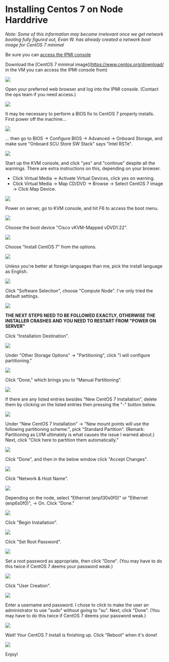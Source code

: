 # Installing Centos 7 on Node Harddrive
*Note: Some of this information may become irrelevant once we get network booting fully figured out, Evan W. has already created a network boot image for CentOS 7 minimal*

Be sure you can [access the IPMI console](VM-Setup-for-Cisco-IPMI-Access.html)

Download the [CentOS 7 minimal image](https://www.centos.org/download/ in the VM you can access the IPMI console from)

![](../_static/img/install_centos7_min_hd_step2.png)

Open your preferred web browser and log into the IPMI console. (Contact the ops team if you need access.)

![](../_static/img/install_centos7_min_hd_step3.png)

It may be necessary to perform a BIOS fix to CentOS 7 properly installs. First power off the machine...

![](../_static/img/install_centos7_min_hd_step4a.png)

... then go to BIOS -> Configure BIOS -> Advanced -> Onboard Storage, and make sure "Onboard SCU Store SW Stack" says "Intel RSTe".

![](../_static/img/install_centos7_min_hd_step4b.png)

Start up the KVM console, and click "yes" and "continue" despite all the warnings. There are extra instructions on this, depending on your browser. 
 * Click Virtual Media -> Activate Virtual Devices, click yes on warning.
 * Click Virtual Media -> Map CD/DVD -> Browse -> Select CentOS 7 image -> Click Map Device.

![](../_static/img/install_centos7_min_hd_step5a.png)

Power on server, go to KVM console, and hit F6 to access the boot menu.

![](../_static/img/install_centos7_min_hd_step6a.png)

Choose the boot device "Cisco vKVM-Mapped vDVD1.22".

![](../_static/img/install_centos7_min_hd_step6b.png)

Choose “Install CentOS 7” from the options. 

![](../_static/img/install_centos7_min_hd_step7.png)

Unless you're better at foreign languages than me, pick the install language as English.

![](../_static/img/install_centos7_min_hd_step8.png)

Click "Software Selection", choose "Compute Node". I've only tried the default settings. 

![](../_static/img/install_centos7_min_hd_step9.png)

**THE NEXT STEPS NEED TO BE FOLLOWED EXACTLY, OTHERWISE THE INSTALLER CRASHES AND YOU NEED TO RESTART FROM "POWER ON SERVER"**

Click “Installation Destination”.

![](../_static/img/install_centos7_min_hd_step11a.png)

Under "Other Storage Options" -> "Partitioning", click "I will configure partitioning."

![](../_static/img/install_centos7_min_hd_step11b.png)

Click "Done," which brings you to "Manual Partitioning".

![](../_static/img/install_centos7_min_hd_step11c.png)

If there are any listed entries besides "New CentOS 7 Installation", delete them by clicking on the listed entries then pressing the "-" button below.

![](../_static/img/install_centos7_min_hd_step11d.png)

Under "New CentOS 7 Installation" → "New mount points will use the following partitioning scheme:", pick "Standard Partition". (Remark: Partitioning as LVM ultimately is what causes the issue I warned about.) Next, click "Click here to partition them automatically."

![](../_static/img/install_centos7_min_hd_step11e.png)

Click "Done", and then in the below window click "Accept Changes".

![](../_static/img/install_centos7_min_hd_step11f.png)

Click "Network & Host Name".

![](../_static/img/install_centos7_min_hd_step12.png)

Depending on the node, select "Ethernet (enp130s0f0)" or "Ethernet (enp6s0f0)", -> On. Click "Done."

![](../_static/img/install_centos7_min_hd_step12b.png)

Click "Begin Installation".

![](../_static/img/install_centos7_min_hd_step13.png)

Click "Set Root Password".

![](../_static/img/install_centos7_min_hd_step14.png)

Set a root password as appropriate, then click "Done". (You may have to do this twice if CentOS 7 deems your password weak.)

![](../_static/img/install_centos7_min_hd_step14b.png)

Click "User Creation".

![](../_static/img/install_centos7_min_hd_step15a.png)

Enter a username and password. I chose to click to make the user an administrator to use "sudo" without going to "su". Next, click "Done". (You may have to do this twice if CentOS 7 deems your password weak.)

![](../_static/img/install_centos7_min_hd_step15b.png)

Wait! Your CentOS 7 install is finishing up. Click "Reboot" when it's done!

![](../_static/img/install_centos7_min_hd_step16.png)

Enjoy!

